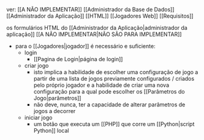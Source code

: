 ver:
	[[A NÃO IMPLEMENTAR]]
	[[Administrador da Base de Dados]]
	[[Administrador da Aplicação]]
	[[HTML]]
	[[Jogadores Web]]
	[[Requisitos]]

os formulários HTML do [[Administrador da Aplicação|administrador da aplicação]] [[A NÃO IMPLEMENTAR|NÃO SÃO PARA IMPLEMENTAR]]

- para o [[Jogadores|jogador]] é necessário e suficiente:
	- login 
		- [[Pagina de Login|página de login]] 
	- criar jogo 
		- isto implica a habilidade de escolher uma configuração de jogo a partir de uma lista de jogos previamente configurados / criados pelo próprio jogador e a habilidade de criar uma nova configuração para a qual pode escolher os [[Parâmetros do Jogo|parâmetros]] 
		- não deve, nunca, ter a capacidade de alterar parâmetros de jogos a decorrer
	- iniciar jogo
		- um botão que executa um [[PHP]] que corre um [[Python|script Python]] local